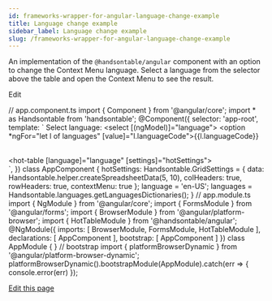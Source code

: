```yaml
---
id: frameworks-wrapper-for-angular-language-change-example
title: Language change example
sidebar_label: Language change example
slug: /frameworks-wrapper-for-angular-language-change-example
---
```


An implementation of the `@handsontable/angular` component with an option to change the Context Menu language. Select a language from the selector above the table and open the Context Menu to see the result.

<app-root></app-root>

Edit

// app.component.ts import { Component } from '@angular/core'; import \* as Handsontable from 'handsontable'; @Component({ selector: 'app-root', template: \` <label for="languages">Select language:</label> <select \[(ngModel)\]="language"> <option \*ngFor="let l of languages" \[value\]="l.languageCode">{{l.languageCode}}</option> </select><br/><br/> <div class="hot"> <hot-table \[language\]="language" \[settings\]="hotSettings"></hot-table> </div> \`, }) class AppComponent { hotSettings: Handsontable.GridSettings = { data: Handsontable.helper.createSpreadsheetData(5, 10), colHeaders: true, rowHeaders: true, contextMenu: true }; language = 'en-US'; languages = Handsontable.languages.getLanguagesDictionaries(); } // app.module.ts import { NgModule } from '@angular/core'; import { FormsModule } from '@angular/forms'; import { BrowserModule } from '@angular/platform-browser'; import { HotTableModule } from '@handsontable/angular'; @NgModule({ imports: \[ BrowserModule, FormsModule, HotTableModule \], declarations: \[ AppComponent \], bootstrap: \[ AppComponent \] }) class AppModule { } // bootstrap import { platformBrowserDynamic } from '@angular/platform-browser-dynamic'; platformBrowserDynamic().bootstrapModule(AppModule).catch(err => { console.error(err) });

[Edit this page](https://github.com/handsontable/docs/edit/8.2.0/tutorials/wrapper-for-angular-examples.html)
